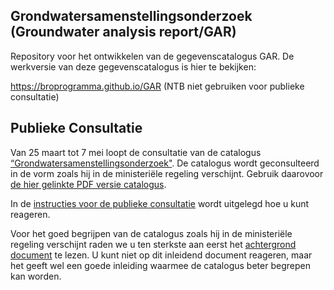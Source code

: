 ## Grondwatersamenstellingsonderzoek (Groundwater analysis report/GAR)

Repository voor het ontwikkelen van de gegevenscatalogus GAR. De werkversie van deze gegevenscatalogus is hier te bekijken: 

https://broprogramma.github.io/GAR (NTB niet gebruiken voor publieke consultatie)

## Publieke Consultatie
Van 25 maart tot 7 mei loopt de consultatie van de catalogus [“Grondwatersamenstellingsonderzoek"][1]. De catalogus wordt geconsulteerd in de vorm zoals hij in de ministeriële regeling verschijnt. Gebruik daarovoor [de hier gelinkte PDF versie catalogus][1].

In de [instructies voor de publieke consultatie][2] wordt uitgelegd hoe u kunt reageren.

Voor het goed begrijpen van de catalogus zoals hij in de ministeriële regeling verschijnt raden we u ten sterkste aan eerst het [achtergrond document][3] te lezen. U kunt niet op dit inleidend document reageren, maar het geeft wel een goede inleiding waarmee de catalogus beter begrepen kan worden.

[1]: https://github.com/BROprogramma/GAR/raw/gh-pages/Catalogus%20GAR0.9_20190325.pdf
[2]: https://github.com/BROprogramma/GAR/blob/gh-pages/consultatie-instructie.md
[3]: https://github.com/BROprogramma/GAR/raw/gh-pages/Catalogus%20inleiding_GAR0.9_201903021.pdf